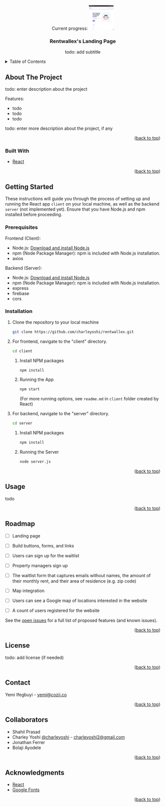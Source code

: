 <a name="readme-top"></a>


<!-- PROJECT LOGO -->
<br />
<div align="center">
  Current progress:
  <img src="currentProgress.png" alt="Current Progress" width="80" height="80">
  

  <h3 align="center">Rentwallex's Landing Page</h3>

  <p align="center">
    todo: add subtitle
    <br />
  </p>
</div>



<!-- TABLE OF CONTENTS -->
<details>
  <summary>Table of Contents</summary>
  <ol>
    <li>
      <a href="#about-the-project">About The Project</a>
      <ul>
        <li><a href="#built-with">Built With</a></li>
      </ul>
    </li>
    <li>
      <a href="#getting-started">Getting Started</a>
      <ul>
        <li><a href="#prerequisites">Prerequisites</a></li>
        <li><a href="#installation">Installation</a></li>
      </ul>
    </li>
    <li><a href="#usage">Usage</a></li>
    <li><a href="#roadmap">Roadmap</a></li>
    <li><a href="#license">License</a></li>
    <li><a href="#contact">Contact</a></li>
    <li><a href="#collaborators">Collaborators</a></li>
    <li><a href="#acknowledgments">Acknowledgments</a></li>
  </ol>
</details>



<!-- ABOUT THE PROJECT -->
## About The Project

todo: enter description about the project

Features:
* todo
* todo
* todo

todo: enter more description about the project, if any

<p align="right">(<a href="#readme-top">back to top</a>)</p>



### Built With

* [React](https://reactjs.org/)



<p align="right">(<a href="#readme-top">back to top</a>)</p>



<!-- GETTING STARTED -->
## Getting Started

These instructions will guide you through the process of setting up and running the React app `client` on your local machine, as well as the backend `server` (not implemented yet). Ensure that you have Node.js and npm installed before proceeding.

### Prerequisites
Frontend (Client):
* Node.js: [Download and install Node.js](https://nodejs.org/en)
* npm (Node Package Manager): npm is included with Node.js installation.
* axios

Backend (Server):
* Node.js: [Download and install Node.js](https://nodejs.org/en)
* npm (Node Package Manager): npm is included with Node.js installation.
* express 
* firebase
* cors

### Installation

1. Clone the repository to your local machine
    ```sh
    git clone https://github.com/charleyoshi/rentwallex.git
    ```
2. For frontend, navigate to the "client" directory.
   ```sh
   cd client
   ```
    1. Install NPM packages
        ```sh
        npm install
        ```
    2. Running the App
       ```sh
       npm start
       ```
        (For more running options, see `readme.md` in `client` folder created by React)



3. For backend, navigate to the "server" directory.
   ```sh
   cd server
   ```
    1. Install NPM packages
        ```sh
        npm install
        ```
    2. Running the Server
       ```sh
       node server.js
       ```

<p align="right">(<a href="#readme-top">back to top</a>)</p>



<!-- USAGE EXAMPLES -->
## Usage
todo
<!--Use this space to show useful examples of how a project can be used. Additional screenshots, code examples and demos work well in this space. You may also link to more resources.-->

<!--_For more examples, please refer to the [Documentation](https://example.com)_-->

<p align="right">(<a href="#readme-top">back to top</a>)</p>



<!-- ROADMAP -->
## Roadmap

- [ ] Landing page 
- [ ] Build buttons, forms, and links 
- [ ] Users can sign up for the waitlist
- [ ] Property managers sign up 
- [ ] The waitlist form that captures emails without names, the amount of their monthly rent, and their area of residence (e.g. zip code)
- [ ] Map integration
- [ ] Users can see a Google map of locations interested in the website
- [ ] A count of users registered for the website


See the [open issues](https://github.com/charleyoshi/rentwallex/issues) for a full list of proposed features (and known issues).

<p align="right">(<a href="#readme-top">back to top</a>)</p>


<!-- LICENSE -->
## License
todo: add license (if needed)
<!-- Distributed under the MIT License. See `LICENSE.txt` for more information. -->

<p align="right">(<a href="#readme-top">back to top</a>)</p>



<!-- CONTACT -->
## Contact

Yemi Ifegbuyi - yemi@cozii.co



<p align="right">(<a href="#readme-top">back to top</a>)</p>



<!-- CONTACT -->
## Collaborators

- Shahil Prasad 
- Charley Yoshi [@charleyoshi](https://github.com/charleyoshi) - charleyoshi2@gmail.com
- Jonathan Ferrer
- Bolaji Ayodele




<p align="right">(<a href="#readme-top">back to top</a>)</p>





<!-- ACKNOWLEDGMENTS -->
## Acknowledgments
* [React](https://create-react-app.dev/)
* [Google Fonts](https://fonts.google.com/icons)

<p align="right">(<a href="#readme-top">back to top</a>)</p>
